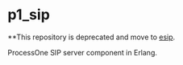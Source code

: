 # p1_sip

**This repository is deprecated and move to [esip](https://github.com/processone/esip/).

ProcessOne SIP server component in Erlang.
